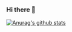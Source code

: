 ### Hi there 👋

[![Anurag's github stats](https://github-readme-stats.vercel.app/api?username=mohamedelhassak)](https://github.com/mohamedelhassak/github-readme-stats)


<!--
**mohamedelhassak/mohamedelhassak** is a ✨ _special_ ✨ repository because its `README.md` (this file) appears on your GitHub profile.

Here are some ideas to get you started:

- 🔭 I’m currently working on ...
- 🌱 I’m currently learning ...
- 👯 I’m looking to collaborate on ...
- 🤔 I’m looking for help with ...
- 💬 Ask me about ...
- 📫 How to reach me: ...
- 😄 Pronouns: ...
- ⚡ Fun fact: ...
-->

